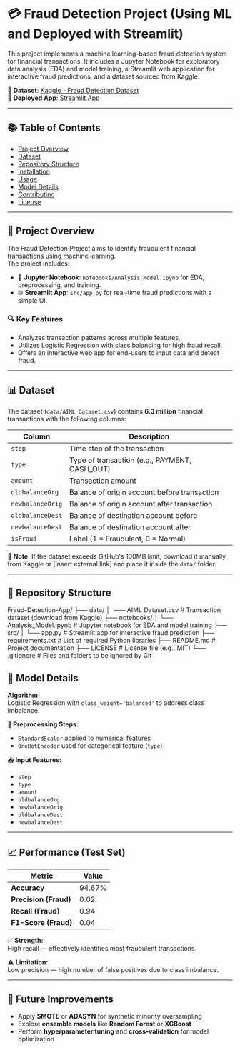 # 💳 Fraud Detection Project (Using ML and Deployed with Streamlit)

This project implements a machine learning-based fraud detection system for financial transactions. It includes a Jupyter Notebook for exploratory data analysis (EDA) and model training, a Streamlit web application for interactive fraud predictions, and a dataset sourced from Kaggle.

📌 **Dataset**: [Kaggle - Fraud Detection Dataset](https://www.kaggle.com/datasets/amanalisiddiqui/fraud-detection-dataset/data)  
🚀 **Deployed App**: [Streamlit App](https://fraud-detection-app-taqhypmjn8savxewsib3yw.streamlit.app/)

---

## 📚 Table of Contents

- [Project Overview](#project-overview)
- [Dataset](#dataset)
- [Repository Structure](#repository-structure)
- [Installation](#installation)
- [Usage](#usage)
- [Model Details](#model-details)
- [Contributing](#contributing)
- [License](#license)

---

## 📌 Project Overview

The Fraud Detection Project aims to identify fraudulent financial transactions using machine learning.  
The project includes:

- 🧪 **Jupyter Notebook**: `notebooks/Analysis_Model.ipynb` for EDA, preprocessing, and training.
- 🌐 **Streamlit App**: `src/app.py` for real-time fraud predictions with a simple UI.

### 🔍 Key Features
- Analyzes transaction patterns across multiple features.
- Utilizes Logistic Regression with class balancing for high fraud recall.
- Offers an interactive web app for end-users to input data and detect fraud.

---

## 📊 Dataset

The dataset (`data/AIML Dataset.csv`) contains **6.3 million** financial transactions with the following columns:

| Column             | Description                                  |
|--------------------|----------------------------------------------|
| `step`             | Time step of the transaction                 |
| `type`             | Type of transaction (e.g., PAYMENT, CASH_OUT)|
| `amount`           | Transaction amount                           |
| `oldbalanceOrg`    | Balance of origin account before transaction |
| `newbalanceOrig`   | Balance of origin account after transaction  |
| `oldbalanceDest`   | Balance of destination account before        |
| `newbalanceDest`   | Balance of destination account after         |
| `isFraud`          | Label (1 = Fraudulent, 0 = Normal)           |

📎 **Note**: If the dataset exceeds GitHub's 100MB limit, download it manually from Kaggle or [insert external link] and place it inside the `data/` folder.

---

## 📁 Repository Structure

Fraud-Detection-App/
├── data/
│ └── AIML Dataset.csv # Transaction dataset (download from Kaggle)
├── notebooks/
│ └── Analysis_Model.ipynb # Jupyter notebook for EDA and model training
├── src/
│ └── app.py # Streamlit app for interactive fraud prediction
├── requirements.txt # List of required Python libraries
├── README.md # Project documentation
├── LICENSE # License file (e.g., MIT)
└── .gitignore # Files and folders to be ignored by Git



## 🧠 Model Details

**Algorithm:**  
Logistic Regression with `class_weight='balanced'` to address class imbalance.

**🔄 Preprocessing Steps:**  
- `StandardScaler` applied to numerical features  
- `OneHotEncoder` used for categorical feature (`type`)

**📥 Input Features:**  
- `step`  
- `type`  
- `amount`  
- `oldbalanceOrg`  
- `newbalanceOrig`  
- `oldbalanceDest`  
- `newbalanceDest`

---

## 📈 Performance (Test Set)

| Metric              | Value    |
|---------------------|----------|
| **Accuracy**         | 94.67%   |
| **Precision (Fraud)**| 0.02     |
| **Recall (Fraud)**   | 0.94     |
| **F1-Score (Fraud)** | 0.04     |

✅ **Strength:**  
High recall — effectively identifies most fraudulent transactions.

⚠️ **Limitation:**  
Low precision — high number of false positives due to class imbalance.

---

## 🔧 Future Improvements

- Apply **SMOTE** or **ADASYN** for synthetic minority oversampling  
- Explore **ensemble models** like **Random Forest** or **XGBoost**  
- Perform **hyperparameter tuning** and **cross-validation** for model optimization
